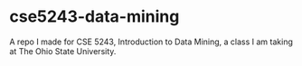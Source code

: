 # cse5243-data-mining
A repo I made for CSE 5243, Introduction to Data Mining, a class I am taking at The Ohio State University. 
